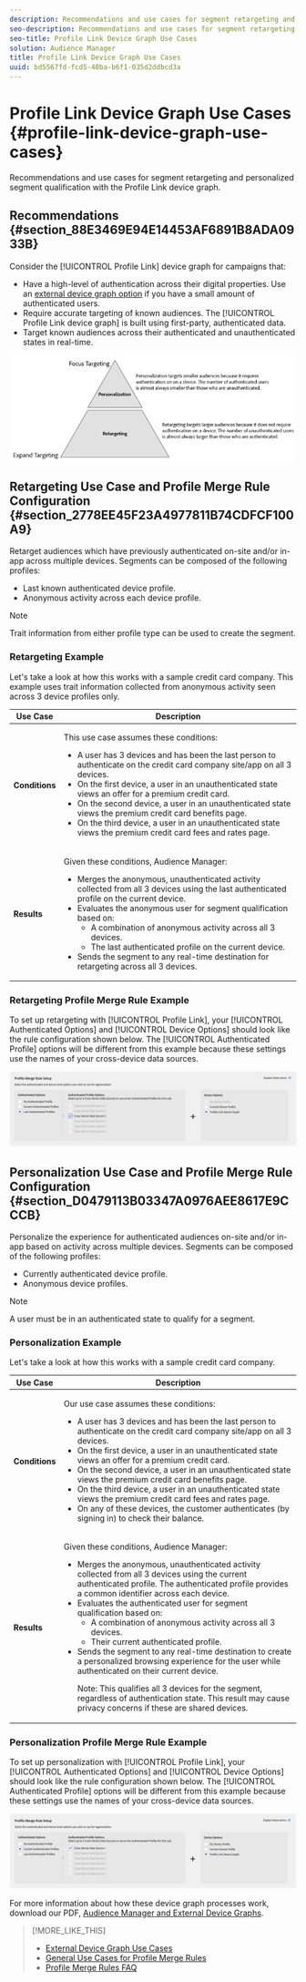 ```yaml
---
description: Recommendations and use cases for segment retargeting and personalized segment qualification with the Profile Link device graph.
seo-description: Recommendations and use cases for segment retargeting and personalized segment qualification with the Profile Link device graph.
seo-title: Profile Link Device Graph Use Cases
solution: Audience Manager
title: Profile Link Device Graph Use Cases
uuid: bd5567fd-fcd5-40ba-b6f1-035d2ddbcd3a
---
```


# Profile Link Device Graph Use Cases {#profile-link-device-graph-use-cases}

Recommendations and use cases for segment retargeting and personalized segment qualification with the Profile Link device graph.

## Recommendations {#section_88E3469E94E14453AF6891B8ADA0933B}

Consider the [!UICONTROL Profile Link] device graph for campaigns that:

* Have a high-level of authentication across their digital properties. Use an [external device graph option](../../c-features/profile-merge-rules/merge-rule-definitions.md#section_E83D68EC2ADA4030B1D0206AE6A6E8BF) if you have a small amount of authenticated users.
* Require accurate targeting of known audiences. The [!UICONTROL Profile Link device graph] is built using first-party, authenticated data.
* Target known audiences across their authenticated and unauthenticated states in real-time.

![](assets/merge-rule-triangle2.png)

## Retargeting Use Case and Profile Merge Rule Configuration {#section_2778EE45F23A4977811B74CDFCF100A9}

Retarget audiences which have previously authenticated on-site and/or in-app across multiple devices. Segments can be composed of the following profiles:

* Last known authenticated device profile.
* Anonymous activity across each device profile.

>[!NOTE]
>
>Trait information from either profile type can be used to create the segment.

### Retargeting Example

Let's take a look at how this works with a sample credit card company. This example uses trait information collected from anonymous activity seen across 3 device profiles only.

<table id="table_8C5ABA47A0634EBA9B1AA1B5C2AABF07"> 
 <thead> 
  <tr> 
   <th colname="col1" class="entry"> Use Case </th> 
   <th colname="col2" class="entry"> Description </th> 
  </tr> 
 </thead>
 <tbody> 
  <tr> 
   <td colname="col1"> <p> <b>Conditions</b> </p> </td> 
   <td colname="col2"> <p>This use case assumes these conditions: </p> <p> 
     <ul id="ul_72373D0F304044AE84E4CC055E3E8154"> 
      <li id="li_375DA786ED4D4F18A74C8FE42ABF8448">A user has 3 devices and has been the last person to authenticate on the credit card company site/app on all 3 devices. </li> 
      <li id="li_77FDBFAED21B4DE19AB2B6C112E0C64B">On the first device, a user in an unauthenticated state views an offer for a premium credit card. </li> 
      <li id="li_D3BE1B30BCCA49EA931AA9D97DD5F86D">On the second device, a user in an unauthenticated state views the premium credit card benefits page. </li> 
      <li id="li_39D894624FC44806B6DB2C77F459B39E">On the third device, a user in an unauthenticated state views the premium credit card fees and rates page. </li> 
     </ul> </p> </td> 
  </tr> 
  <tr> 
   <td colname="col1"> <p> <b>Results</b> </p> </td> 
   <td colname="col2"> <p>Given these conditions, <span class="keyword"> Audience Manager</span>: </p> <p> 
     <ul id="ul_1B6174F5C3AF4C32831D4217C5113789"> 
      <li id="li_98FE54696B604C3C8D93CC1C1FBB48D9">Merges the anonymous, unauthenticated activity collected from all 3 devices using the last authenticated profile on the current device. </li> 
      <li id="li_A73C7DCE36BA42B6BAD26D8A075416C1">Evaluates the anonymous user for segment qualification based on: 
       <ul id="ul_EF66EAFD12CA44F5ACCB66319606D937"> 
        <li id="li_541762056ECF4BC1ABF1F5116B5FED6C">A combination of anonymous activity across all 3 devices. </li> 
        <li id="li_C386CB62E5234E10AFEDE900ADC0E261">The last authenticated profile on the current device. </li> 
       </ul> </li> 
      <li id="li_5C9BDC8FF886494589F005C9658A923C">Sends the segment to any real-time destination for retargeting across all 3 devices. </li> 
     </ul> </p> </td> 
  </tr> 
 </tbody> 
</table>

### Retargeting Profile Merge Rule Example

To set up retargeting with [!UICONTROL Profile Link], your [!UICONTROL Authenticated Options] and [!UICONTROL Device Options] should look like the rule configuration shown below. The [!UICONTROL Authenticated Profile] options will be different from this example because these settings use the names of your cross-device data sources.

![Profile merge rule setup](assets/merge-rules-internal3.png)

## Personalization Use Case and Profile Merge Rule Configuration {#section_D0479113B03347A0976AEE8617E9CCCB}

Personalize the experience for authenticated audiences on-site and/or in-app based on activity across multiple devices. Segments can be composed of the following profiles:

* Currently authenticated device profile.
* Anonymous device profiles.

>[!NOTE]
>
>A user must be in an authenticated state to qualify for a segment.

### Personalization Example

Let's take a look at how this works with a sample credit card company.

<table id="table_D2F4D5D27EB54224BB2CC1D843DDEDA3"> 
 <thead> 
  <tr> 
   <th colname="col1" class="entry"> Use Case </th> 
   <th colname="col2" class="entry"> Description </th> 
  </tr> 
 </thead>
 <tbody> 
  <tr> 
   <td colname="col1"> <p> <b>Conditions</b> </p> </td> 
   <td colname="col2"> <p>Our use case assumes these conditions: </p> <p> 
     <ul id="ul_C4D2108E7B1C4D3C89411A9CCCDA6DAC"> 
      <li id="li_2F10EB17466B4B91A94DF707C3CB6BE5">A user has 3 devices and has been the last person to authenticate on the credit card company site/app on all 3 devices. </li> 
      <li id="li_1559C4DA51254BCF95291133F32A4057">On the first device, a user in an unauthenticated state views an offer for a premium credit card. </li> 
      <li id="li_734465E5619C474291C42921160CEC6B">On the second device, a user in an unauthenticated state views the premium credit card benefits page. </li> 
      <li id="li_B96ABC0205384B59A1901708505B8BF8">On the third device, a user in an unauthenticated state views the premium credit card fees and rates page. </li> 
      <li id="li_1A7BDBD546BD4B8EACF4292D885127F2">On any of these devices, the customer authenticates (by signing in) to check their balance. </li> 
     </ul> </p> </td> 
  </tr> 
  <tr> 
   <td colname="col1"> <p> <b>Results</b> </p> </td> 
   <td colname="col2"> <p>Given these conditions, <span class="keyword"> Audience Manager</span>: </p> <p> 
     <ul id="ul_37DBF5FEABC5463D85C74AD9150EA177"> 
      <li id="li_B60FFA5CF3F64FB69997AA05595900D7">Merges the anonymous, unauthenticated activity collected from all 3 devices using the current authenticated profile. The authenticated profile provides a common identifier across each device. </li> 
      <li id="li_AB9FD87DD804474BA33805C364B7B92D">Evaluates the authenticated user for segment qualification based on: 
       <ul id="ul_EAF99E72159D4E329052B71344D9C69B"> 
        <li id="li_0B5E52BA6D8B493980291EA7B0AE235A">A combination of anonymous activity across all 3 devices. </li> 
        <li id="li_07588DEFBEF64F97850CB12CD62D0213">Their current authenticated profile. </li> 
       </ul> </li> 
      <li id="li_E7CFCEAD7610496189F4486000D7860A">Sends the segment to any real-time destination to create a personalized browsing experience for the user while authenticated on their current device. <p>Note:  This qualifies all 3 devices for the segment, regardless of authentication state. This result may cause privacy concerns if these are shared devices. </p> </li> 
     </ul> </p> </td> 
  </tr> 
 </tbody> 
</table>

### Personalization Profile Merge Rule Example

To set up personalization with [!UICONTROL Profile Link], your [!UICONTROL Authenticated Options] and [!UICONTROL Device Options] should look like the rule configuration shown below. The [!UICONTROL Authenticated Profile] options will be different from this example because these settings use the names of your cross-device data sources.

![](assets/merge-rules-internal4.png)

For more information about how these device graph processes work, download our PDF, [Audience Manager and External Device Graphs](https://marketing.adobe.com/resources/help/en_US/aam/downloads/AAM_Device_Graphs.pdf).

>[!MORE_LIKE_THIS]
>
>* [External Device Graph Use Cases](../../c-features/profile-merge-rules/external-graph-use-cases.md#concept_7C0BDBFB3392415286B624F45E8883E5)
>* [General Use Cases for Profile Merge Rules](../../c-features/profile-merge-rules/merge-rule-targeting-options.md#concept_7F8EC9D100AE442185B2C3EE65814DD2)
>* [Profile Merge Rules FAQ](../../faq/faq-profile-merge.md#concept_C8E29A974E194B62B0BAC1CCDD0DF4FF)

